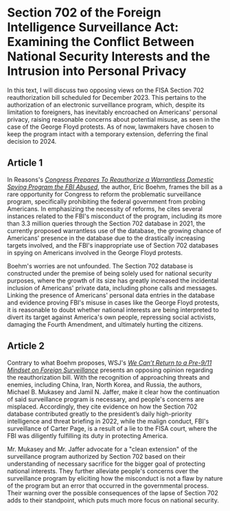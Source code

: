 # Section 702 of the Foreign Intelligence Surveillance Act: Examining the Conflict Between National Security Interests and the Intrusion into Personal Privacy

In this text, I will discuss two opposing views on the FISA Section 702 reauthorization bill scheduled for December 2023. This pertains to the authorization of an electronic surveillance program, which, despite its limitation to foreigners, has inevitably encroached on Americans' personal privacy, raising reasonable concerns about potential misuse, as seen in the case of the George Floyd protests. As of now, lawmakers have chosen to keep the program intact with a temporary extension, deferring the final decision to 2024.  

## Article 1
In Reasons's [_Congress Prepares To Reauthorize a Warrantless Domestic Spying Program the FBI Abused_](https://reason.com/2023/12/08/congress-prepares-to-reauthorize-a-warrantless-domestic-spying-program-the-fbi-abused/), the author, Eric Boehm, frames the bill as a rare opportunity for Congress to reform the problematic surveillance program, specifically prohibiting the federal government from probing Americans. In emphasizing the necessity of reforms, he cites several instances related to the FBI's misconduct of the program, including its more than 3.3 million queries through the Section 702 database in 2021, the currently proposed warrantless use of the database, the growing chance of Americans' presence in the database due to the drastically increasing targets involved, and the FBI's inappropriate use of Section 702 databases in spying on Americans involved in the George Floyd protests.

Boehm's worries are not unfounded. The Section 702 database is constructed under the premise of being solely used for national security purposes, where the growth of its size has greatly increased the incidental inclusion of Americans' private data, including phone calls and messages. Linking the presence of Americans' personal data entries in the database and evidence proving FBI's misuse in cases like the George Floyd protests, it is reasonable to doubt whether  national interests are being interpreted to divert its target against America's own people, repressing social activists, damaging the Fourth Amendment, and ultimately hurting the citizens.

## Article 2
Contrary to what Boehm proposes, WSJ's [_We Can’t Return to a Pre-9/11 Mindset on Foreign Surveillance_](https://www.wsj.com/articles/we-cant-return-to-a-pre-9-11-mindset-on-foreign-surveillance-fisa-court-congress-93be133b) presents an opposing opinion regarding the reauthorization bill. With the recognition of approaching threats and enemies, including China, Iran, North Korea, and Russia, the authors, Michael B. Mukasey and Jamil N. Jaffer, make it clear how the continuation of said surveillance program is necessary, and people's concerns are misplaced. Accordingly, they cite evidence on how the Section 702 database contributed greatly to the president’s daily high-priority intelligence and threat briefing in 2022, while the malign conduct, FBI's surveillance of Carter Page, is a result of a lie to the FISA court, where the FBI was diligently fulfilling its duty in protecting America.

Mr. Mukasey and Mr. Jaffer advocate for a "clean extension" of the surveillance program authorized by Section 702 based on their understanding of necessary sacrifice for the bigger goal of protecting national interests. They further alleviate people's concerns over the surveillance program by eliciting how the misconduct is not a flaw by nature of the program but an error that occurred in the governmental process. Their warning over the possible consequences of the lapse of Section 702 adds to their standpoint, which puts much more focus on national security.